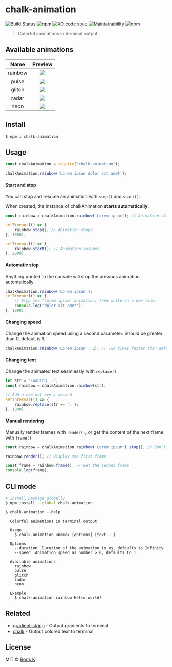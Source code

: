 # chalk-animation

[![Build Status](https://travis-ci.org/bokub/chalk-animation.svg?branch=master)](https://travis-ci.org/bokub/chalk-animation)
[![npm](https://img.shields.io/npm/v/chalk-animation.svg)](https://www.npmjs.com/package/chalk-animation)
[![XO code style](https://img.shields.io/badge/code_style-XO-5ed9c7.svg)](https://github.com/sindresorhus/xo)
[![Maintainability](https://api.codeclimate.com/v1/badges/0bd482faab1f6b4c94e8/maintainability)](https://codeclimate.com/github/bokub/chalk-animation/maintainability)
[![npm](https://img.shields.io/npm/dm/chalk-animation.svg)](https://www.npmjs.com/package/chalk-animation)

> Colorful animations in terminal output


## Available animations

|   Name    |                   Preview                  |
|:---------:|:------------------------------------------:|
|  rainbow  | ![](https://cdn.rawgit.com/marionebl/0c4a541ba6a9aea5ad59998fcb2d9594/raw/41730c3a107be7b47da34219c3ed2e7e209e1462/rainbow.svg) |
|   pulse   | ![](https://cdn.rawgit.com/marionebl/0c4a541ba6a9aea5ad59998fcb2d9594/raw/41730c3a107be7b47da34219c3ed2e7e209e1462/pulse.svg) |
|   glitch  | ![](https://cdn.rawgit.com/marionebl/0c4a541ba6a9aea5ad59998fcb2d9594/raw/41730c3a107be7b47da34219c3ed2e7e209e1462/glitch.svg) |
|   radar   | ![](https://cdn.rawgit.com/marionebl/0c4a541ba6a9aea5ad59998fcb2d9594/raw/41730c3a107be7b47da34219c3ed2e7e209e1462/radar.svg) |
|    neon   | ![](https://cdn.rawgit.com/marionebl/0c4a541ba6a9aea5ad59998fcb2d9594/raw/41730c3a107be7b47da34219c3ed2e7e209e1462/neon.svg) |


## Install

```bash
$ npm i chalk-animation
```


## Usage

```javascript
const chalkAnimation = require('chalk-animation');

chalkAnimation.rainbow('Lorem ipsum dolor sit amet');
```

#### Start and stop

You can stop and resume an animation with `stop()` and `start()`.

When created, the instance of chalkAnimation **starts automatically**.

```javascript
const rainbow = chalkAnimation.rainbow('Lorem ipsum'); // Animation starts

setTimeout(() => {
    rainbow.stop(); // Animation stops
}, 1000);

setTimeout(() => {
    rainbow.start(); // Animation resumes
}, 2000);

```

#### Automatic stop

Anything printed to the console will stop the previous animation automatically

```javascript
chalkAnimation.rainbow('Lorem ipsum');
setTimeout(() => {
    // Stop the 'Lorem ipsum' animation, then write on a new line.
    console.log('dolor sit amet');
}, 1000);
```

#### Changing speed

Change the animation speed using a second parameter. Should be greater than 0, default is 1.

```javascript
chalkAnimation.rainbow('Lorem ipsum', 2); // Two times faster than default
```

#### Changing text

Change the animated text seamlessly with `replace()`

```javascript
let str = 'Loading...';
const rainbow = chalkAnimation.rainbow(str);

// Add a new dot every second
setInterval(() => {
	rainbow.replace(str += '.');
}, 1000);
```

#### Manual rendering

Manually render frames with `render()`, or get the content of the next frame with `frame()`

```javascript
const rainbow = chalkAnimation.rainbow('Lorem ipsum').stop(); // Don't start the animation

rainbow.render(); // Display the first frame

const frame = rainbow.frame(); // Get the second frame
console.log(frame);
```


## CLI mode

```bash
# Install package globally
$ npm install --global chalk-animation
```

```
$ chalk-animation --help

  Colorful animations in terminal output

  Usage
    $ chalk-animation <name> [options] [text...]

  Options
    --duration  Duration of the animation in ms, defaults to Infinity
    --speed  Animation speed as number > 0, defaults to 1

  Available animations
    rainbow
    pulse
    glitch
    radar
    neon

  Example
    $ chalk-animation rainbow Hello world!
```


## Related

- [gradient-string](https://github.com/bokub/gradient-string) - Output gradients to terminal
- [chalk](https://github.com/chalk/chalk) - Output colored text to terminal


## License

MIT © [Boris K](https://github.com/bokub)
